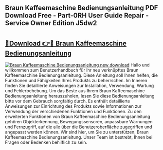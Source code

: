 ## Braun Kaffeemaschine Bedienungsanleitung PDF Download Free - Part-0RH User Guide Repair - Service Owner Edition J5dw2

# <h2><a href="http://df3n1q.blite.top/?on=Braun+Kaffeemaschine+Bedienungsanleitung">🔗Download 👉🔴 Braun Kaffeemaschine Bedienungsanleitung</a></h2>

[![Braun Kaffeemaschine Bedienungsanleitung new download](https://i.imgur.com/lujVjoI.png)](http://df3n1q.blite.top/?on=Braun+Kaffeemaschine+Bedienungsanleitung)
Hallo und willkommen zum Benutzerhandbuch für Ihr neu verknüpftes Braun Kaffeemaschine Bedienungsanleitung. Diese Anleitung soll Ihnen helfen, die Funktionen und Fähigkeiten Ihres Produkts zu beherrschen. Im Inneren finden Sie detaillierte Anweisungen zur Installation, Verwendung, Wartung und Fehlerbehebung. Um das Beste aus Ihrem Braun Kaffeemaschine Bedienungsanleitung herauszuholen, lesen Sie diese Bedienungsanleitung bitte vor dem Gebrauch sorgfältig durch. Es enthält detaillierte Anweisungen zur Einrichtung des Produkts sowie Informationen zur Verwendung der verschiedenen Funktionen und Funktionen. Zu den erweiterten Funktionen von Braun Kaffeemaschine Bedienungsanleitung gehören Objekterkennung, Bewegungssensoren, anpassbare Warnungen und Fernzugriff, auf die alle über die Benutzeroberfläche zugegriffen und angepasst werden können. Wir sind hier, um Sie zu unterstützen, Braun Kaffeemaschine Bedienungsanleitung. Unser Team ist bestrebt, Ihnen bei Fragen oder Bedenken behilflich zu sein.
